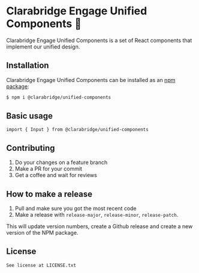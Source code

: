 # Clarabridge Engage Unified Components :construction:

Clarabridge Engage Unified Components is a set of React components that implement our unified design.

## Installation

Clarabridge Engage Unified Components can be installed as an [npm package](https://www.npmjs.com/package/@clarabridge/unified-components):

```bash
$ npm i @clarabridge/unified-components
```

## Basic usage

`import { Input } from @clarabridge/unified-components`

## Contributing

1. Do your changes on a feature branch
2. Make a PR for your commit
3. Get a coffee and wait for reviews

## How to make a release

1. Pull and make sure you got the most recent code
2. Make a release with `release-major`, `release-minor`, `release-patch`.

This will update version numbers, create a Github release and create a new version of the NPM package.

## License
````
See license at LICENSE.txt
